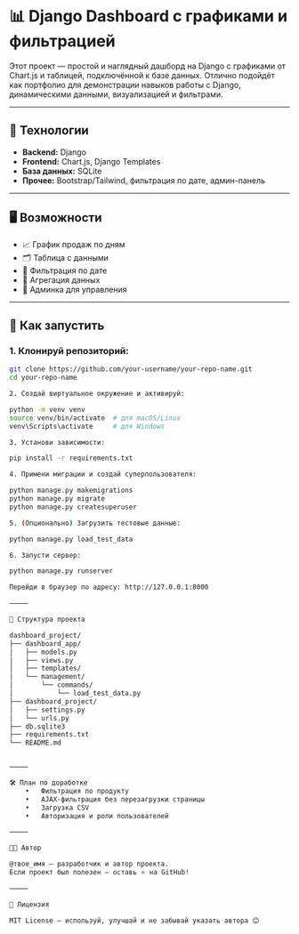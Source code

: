 
# 📊 Django Dashboard с графиками и фильтрацией

Этот проект — простой и наглядный дашборд на Django с графиками от Chart.js и таблицей, подключённой к базе данных. Отлично подойдёт как портфолио для демонстрации навыков работы с Django, динамическими данными, визуализацией и фильтрами.

---

## 🔧 Технологии

- **Backend:** Django
- **Frontend:** Chart.js, Django Templates
- **База данных:** SQLite
- **Прочее:** Bootstrap/Tailwind, фильтрация по дате, админ-панель

---

## 🖥 Возможности

- 📈 График продаж по дням
- 🗂 Таблица с данными
- 📅 Фильтрация по дате
- 🧮 Агрегация данных
- 🔐 Админка для управления

---

## 🚀 Как запустить

### 1. Клонируй репозиторий:
```bash
git clone https://github.com/your-username/your-repo-name.git
cd your-repo-name

2. Создай виртуальное окружение и активируй:

python -m venv venv
source venv/bin/activate  # для macOS/Linux
venv\Scripts\activate     # для Windows

3. Установи зависимости:

pip install -r requirements.txt

4. Примени миграции и создай суперпользователя:

python manage.py makemigrations
python manage.py migrate
python manage.py createsuperuser

5. (Опционально) Загрузить тестовые данные:

python manage.py load_test_data

6. Запусти сервер:

python manage.py runserver

Перейди в браузер по адресу: http://127.0.0.1:8000

⸻

📁 Структура проекта

dashboard_project/
├── dashboard_app/
│   ├── models.py
│   ├── views.py
│   ├── templates/
│   └── management/
│       └── commands/
│           └── load_test_data.py
├── dashboard_project/
│   ├── settings.py
│   └── urls.py
├── db.sqlite3
├── requirements.txt
└── README.md


⸻

🛠 План по доработке
	•	Фильтрация по продукту
	•	AJAX-фильтрация без перезагрузки страницы
	•	Загрузка CSV
	•	Авторизация и роли пользователей

⸻

🧑‍💻 Автор

@твое_имя — разработчик и автор проекта.
Если проект был полезен — оставь ⭐️ на GitHub!

⸻

📃 Лицензия

MIT License — используй, улучшай и не забывай указать автора 😊

